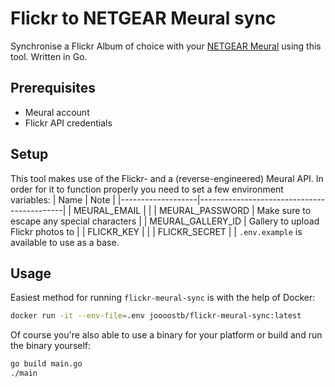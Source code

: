 # Flickr to NETGEAR Meural sync
Synchronise a Flickr Album of choice with your [NETGEAR Meural](https://www.netgear.com/nl/home/digital-art-canvas/) using this tool. Written in Go.

## Prerequisites
* Meural account
* Flickr API credentials

## Setup
This tool makes use of the Flickr- and a (reverse-engineered) Meural API. In order for it to function properly you need to set a few environment variables:
| Name              | Note                                       |
|-------------------|--------------------------------------------|
| MEURAL_EMAIL      |                                            |
| MEURAL_PASSWORD   | Make sure to escape any special characters |
| MEURAL_GALLERY_ID | Gallery to upload Flickr photos to         |
| FLICKR_KEY        |                                            |
| FLICKR_SECRET     |                                            |
`.env.example` is available to use as a base.

## Usage
Easiest method for running `flickr-meural-sync` is with the help of Docker:
```bash
docker run -it --env-file=.env joooostb/flickr-meural-sync:latest
```

Of course you're also able to use a binary for your platform or build and run the binary yourself:
```bash
go build main.go
./main
```